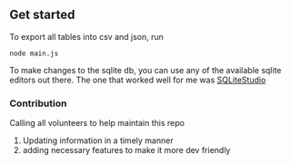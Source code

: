 ## Get started

To export all tables into csv and json, run
```
node main.js
```

To make changes to the sqlite db, you can use any of the available sqlite editors out there. The one that worked well for me was
[SQLiteStudio](https://github.com/pawelsalawa/sqlitestudio)

### Contribution
Calling all volunteers to help maintain this repo
1. Updating information in a timely manner
2. adding necessary features to make it more dev friendly